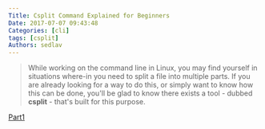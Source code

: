 ```yaml
---
Title: Csplit Command Explained for Beginners
Date: 2017-07-07 09:43:48
Categories: [cli]
tags: [csplit]
Authors: sedlav
---
```


> While working on the command line in Linux, you may find yourself in situations where-in you need to split a file into multiple parts. If you are already looking for a way to do this, or simply want to know how this can be done, you'll be glad to know there exists a tool - dubbed **csplit** - that's built for this purpose.

[Part1](https://www.howtoforge.com/linux-csplit-command/)
